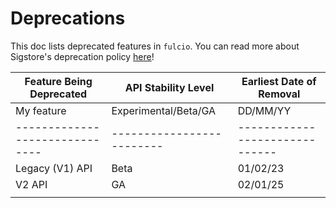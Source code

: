# Deprecations

This doc lists deprecated features in `fulcio`.
You can read more about Sigstore's deprecation policy [here](https://docs.sigstore.dev/about/api-stability/)!

| **Feature Being Deprecated** | **API Stability Level** | **Earliest Date of Removal** |
|------------------------------|-------------------------|------------------------------|
| My feature                   | Experimental/Beta/GA    | DD/MM/YY                     |
|------------------------------|-------------------------|------------------------------|
| Legacy (V1) API              | Beta                    | 01/02/23                     |
| V2 API                       | GA                      | 02/01/25                     |
|                              |                         |                              |
